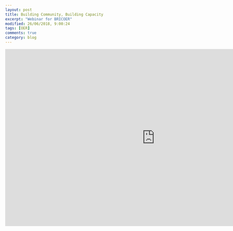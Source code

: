 ```yaml
---
layout: post
title: Building Community, Building Capacity
excerpt: "Webinar for BRICOER"
modified: 26/06/2018, 9:00:24
tags: [OER]
comments: true
category: blog
---
```


<iframe src="https://docs.google.com/presentation/d/e/2PACX-1vQ5TI8GDo_PHMalf6me4VCQhkKl5e_4HJ6mvQ6zdDzTtYV6PDXh5Y4Tu_oJD1-wvojCZK51pDWHy51a/embed?start=false&loop=false&delayms=3000" frameborder="0" width="960" height="569" allowfullscreen="true" mozallowfullscreen="true" webkitallowfullscreen="true"></iframe>

